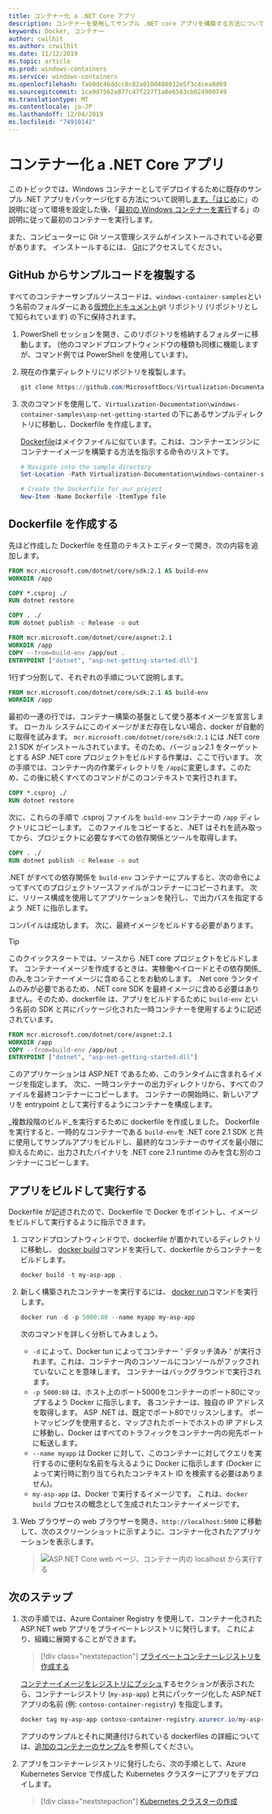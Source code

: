 ```yaml
---
title: コンテナー化 a .NET Core アプリ
description: コンテナーを使用してサンプル .NET core アプリを構築する方法について説明します
keywords: Docker, コンテナー
author: cwilhit
ms.author: crwilhit
ms.date: 11/12/2019
ms.topic: article
ms.prod: windows-containers
ms.service: windows-containers
ms.openlocfilehash: fab0dc46ddcc8c82a010d408032e5f3c4cea8d69
ms.sourcegitcommit: 1ca9d7562a877c47f227f1a8e6583cb024909749
ms.translationtype: MT
ms.contentlocale: ja-JP
ms.lasthandoff: 12/04/2019
ms.locfileid: "74910142"
---
```

# <a name="containerize-a-net-core-app"></a>コンテナー化 a .NET Core アプリ

このトピックでは、Windows コンテナーとしてデプロイするために既存のサンプル .NET アプリをパッケージ化する方法について説明し[ます。「はじめ](set-up-environment.md)に」の説明に従って環境を設定した後、「[最初の Windows コンテナーを実行](run-your-first-container.md)する」の説明に従って最初のコンテナーを実行します。

また、コンピューターに Git ソース管理システムがインストールされている必要があります。 インストールするには、 [Git](https://git-scm.com/download)にアクセスしてください。

## <a name="clone-the-sample-code-from-github"></a>GitHub からサンプルコードを複製する

すべてのコンテナーサンプルソースコードは、`windows-container-samples`という名前のフォルダーにある[仮想化ドキュメント](https://github.com/MicrosoftDocs/Virtualization-Documentation)git リポジトリ (リポジトリとして知られています) の下に保持されます。

1. PowerShell セッションを開き、このリポジトリを格納するフォルダーに移動します。 (他のコマンドプロンプトウィンドウの種類も同様に機能しますが、コマンド例では PowerShell を使用しています)。
2. 現在の作業ディレクトリにリポジトリを複製します。

   ```PowerShell
   git clone https://github.com/MicrosoftDocs/Virtualization-Documentation.git
   ```

3. 次のコマンドを使用して、`Virtualization-Documentation\windows-container-samples\asp-net-getting-started` の下にあるサンプルディレクトリに移動し、Dockerfile を作成します。

   [Dockerfile](https://docs.docker.com/engine/reference/builder/)はメイクファイルに似ています。これは、コンテナーエンジンにコンテナーイメージを構築する方法を指示する命令のリストです。

   ```Powershell
   # Navigate into the sample directory
   Set-Location -Path Virtualization-Documentation\windows-container-samples\asp-net-getting-started

   # Create the Dockerfile for our project
   New-Item -Name Dockerfile -ItemType file
   ```

## <a name="write-the-dockerfile"></a>Dockerfile を作成する

先ほど作成した Dockerfile を任意のテキストエディターで開き、次の内容を追加します。

```Dockerfile
FROM mcr.microsoft.com/dotnet/core/sdk:2.1 AS build-env
WORKDIR /app

COPY *.csproj ./
RUN dotnet restore

COPY . ./
RUN dotnet publish -c Release -o out

FROM mcr.microsoft.com/dotnet/core/aspnet:2.1
WORKDIR /app
COPY --from=build-env /app/out .
ENTRYPOINT ["dotnet", "asp-net-getting-started.dll"]
```

1行ずつ分割して、それぞれの手順について説明します。

```Dockerfile
FROM mcr.microsoft.com/dotnet/core/sdk:2.1 AS build-env
WORKDIR /app
```

最初の一連の行では、コンテナー構築の基盤として使う基本イメージを宣言します。 ローカル システムにこのイメージがまだ存在しない場合、docker が自動的に取得を試みます。 `mcr.microsoft.com/dotnet/core/sdk:2.1` には .NET core 2.1 SDK がインストールされています。そのため、バージョン2.1 をターゲットとする ASP .NET core プロジェクトをビルドする作業は、ここで行います。 次の手順では、コンテナー内の作業ディレクトリを `/app`に変更します。このため、この後に続くすべてのコマンドがこのコンテキストで実行されます。

```Dockerfile
COPY *.csproj ./
RUN dotnet restore
```

次に、これらの手順で .csproj ファイルを `build-env` コンテナーの `/app` ディレクトリにコピーします。 このファイルをコピーすると、.NET はそれを読み取ってから、プロジェクトに必要なすべての依存関係とツールを取得します。

```Dockerfile
COPY . ./
RUN dotnet publish -c Release -o out
```

.NET がすべての依存関係を `build-env` コンテナーにプルすると、次の命令によってすべてのプロジェクトソースファイルがコンテナーにコピーされます。 次に、リリース構成を使用してアプリケーションを発行し、で出力パスを指定するよう .NET に指示します。

コンパイルは成功します。 次に、最終イメージをビルドする必要があります。 

> [!TIP]
> このクイックスタートでは、ソースから .NET core プロジェクトをビルドします。 コンテナーイメージを作成するときは、実稼働ペイロードとその依存関係_のみ_をコンテナーイメージに含めることをお勧めします。 .Net core ランタイムのみが必要であるため、.NET core SDK を最終イメージに含める必要はありません。そのため、dockerfile は、アプリをビルドするために `build-env` という名前の SDK と共にパッケージ化された一時コンテナーを使用するように記述されています。

```Dockerfile
FROM mcr.microsoft.com/dotnet/core/aspnet:2.1
WORKDIR /app
COPY --from=build-env /app/out .
ENTRYPOINT ["dotnet", "asp-net-getting-started.dll"]
```

このアプリケーションは ASP.NET であるため、このランタイムに含まれるイメージを指定します。 次に、一時コンテナーの出力ディレクトリから、すべてのファイルを最終コンテナーにコピーします。 コンテナーの開始時に、新しいアプリを entrypoint として実行するようにコンテナーを構成します。

_複数段階のビルド_を実行するために dockerfile を作成しました。 Dockerfile を実行すると、一時的なコンテナーである `build-env`を .NET core 2.1 SDK と共に使用してサンプルアプリをビルドし、最終的なコンテナーのサイズを最小限に抑えるために、出力されたバイナリを .NET core 2.1 runtime のみを含む別のコンテナーにコピーします。

## <a name="build-and-run-the-app"></a>アプリをビルドして実行する

Dockerfile が記述されたので、Dockerfile で Docker をポイントし、イメージをビルドして実行するように指示できます。

1. コマンドプロンプトウィンドウで、dockerfile が置かれているディレクトリに移動し、 [docker build](https://docs.docker.com/engine/reference/commandline/build/)コマンドを実行して、dockerfile からコンテナーをビルドします。

   ```Powershell
   docker build -t my-asp-app .
   ```

2. 新しく構築されたコンテナーを実行するには、 [docker run](https://docs.docker.com/engine/reference/commandline/run/)コマンドを実行します。

   ```Powershell
   docker run -d -p 5000:80 --name myapp my-asp-app
   ```

   次のコマンドを詳しく分析してみましょう。

   * `-d` によって、Docker tun によってコンテナー ' デタッチ済み ' が実行されます。これは、コンテナー内のコンソールにコンソールがフックされていないことを意味します。 コンテナーはバックグラウンドで実行されます。 
   * `-p 5000:80` は、ホスト上のポート5000をコンテナーのポート80にマップするよう Docker に指示します。 各コンテナーは、独自の IP アドレスを取得します。 ASP .NET は、既定でポート80でリッスンします。 ポートマッピングを使用すると、マップされたポートでホストの IP アドレスに移動し、Docker はすべてのトラフィックをコンテナー内の宛先ポートに転送します。
   * `--name myapp` は Docker に対して、このコンテナーに対してクエリを実行するのに便利な名前を与えるように Docker に指示します (Docker によって実行時に割り当てられたコンテキスト ID を検索する必要はありません)。
   * `my-asp-app` は、Docker で実行するイメージです。 これは、`docker build` プロセスの概念として生成されたコンテナーイメージです。

3. Web ブラウザーの web ブラウザーを開き、`http://localhost:5000` に移動して、次のスクリーンショットに示すように、コンテナー化されたアプリケーションを表示します。

   >![ASP.NET Core web ページ、コンテナー内の localhost から実行する](media/SampleAppScreenshot.png)

## <a name="next-steps"></a>次のステップ

1. 次の手順では、Azure Container Registry を使用して、コンテナー化された ASP.NET web アプリをプライベートレジストリに発行します。 これにより、組織に展開することができます。

   > [!div class="nextstepaction"]
   > [プライベートコンテナーレジストリを作成する](https://docs.microsoft.com/azure/container-registry/container-registry-get-started-powershell)

   [コンテナーイメージをレジストリにプッシュ](https://docs.microsoft.com/azure/container-registry/container-registry-get-started-powershell#push-image-to-registry)するセクションが表示されたら、コンテナーレジストリ (`my-asp-app`) と共にパッケージ化した ASP.NET アプリの名前 (例: `contoso-container-registry`) を指定します。

   ```PowerShell
   docker tag my-asp-app contoso-container-registry.azurecr.io/my-asp-app:v1
   ```

   アプリのサンプルとそれに関連付けられている dockerfiles の詳細については、[追加のコンテナーのサンプル](../samples.md)を参照してください。

2. アプリをコンテナーレジストリに発行したら、次の手順として、Azure Kubernetes Service で作成した Kubernetes クラスターにアプリをデプロイします。

   > [!div class="nextstepaction"]
   > [Kubernetes クラスターの作成](https://docs.microsoft.com/azure/aks/windows-container-cli)
